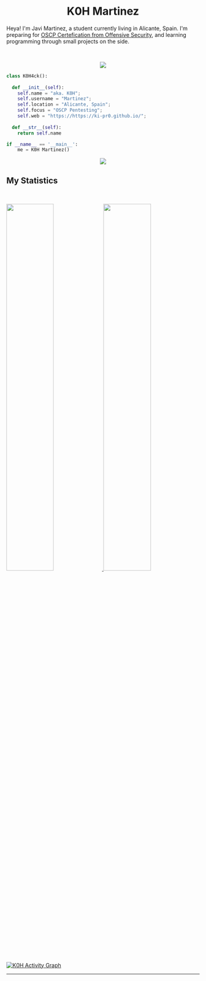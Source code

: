 <h1 align="center">
  <b>K0H Martinez</b>
</h1>

Heya! I'm Javi Martinez, a student currently living in Alicante, Spain. I'm preparing for 
<a href="https://www.offensive-security.com/pwk-oscp/">OSCP Certefication from Offensive Security</a>, 
and learning programming through small projects on the side.

<br>

<p>
<div align="center">
   <img src="https://i.ibb.co/DWrxXbV/readme-img.png">
 </div>
</p>

```python
class K0H4ck():
    
  def __init__(self):
    self.name = "aka. K0H";
    self.username = "Martinez";
    self.location = "Alicante, Spain";
    self.focus = "OSCP Pentesting";
    self.web = "https://https://ki-pr0.github.io/";
  
  def __str__(self):
    return self.name

if __name__ == '__main__':
    me = K0H Martinez()
```

<div align="center">
  <a href="https://open.spotify.com/user/6s6pbtefezpookh8gwnkko15v">
    <img src="https://readme-spotify-tingz.vercel.app/api/now-playing">
  </a>
</div>

<!--
<div align="center">
  <a href="https://open.spotify.com/track/3rNbam2IDVGcIBdaL44QE3?si=7eb2c46f247141da">
    <img src="https://spotify-readme-theta-virid.vercel.app/api?scan=true&theme=dark" width="240px">
  </a>
</div>
-->

## My Statistics

<br/>
<p align="left">
  <a href="https://ki-pr0.github.io/">
  <img width="49.5%" src="https://i.ibb.co/k81mr9w/failure.png" />
    <img width="49.5%" src="https://i.ibb.co/k81mr9w/failure.png" />
  </a>
</p>
<br>

[![K0H Activity Graph](https://i.ibb.co/k81mr9w/failure.png)](https://ki-pr0.github.io/)

------

